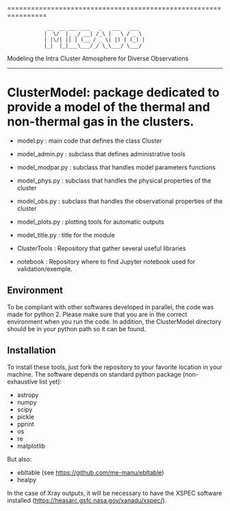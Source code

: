 ================================================================

                 __  __ ___ ___   _   ___   ___                 
                |  \/  |_ _/ __| /_\ |   \ / _ \                
                | |\/| || | (__ / _ \| |) | (_) |               
                |_|  |_|___\___/_/ \_\___/ \___/                   
		
 Modeling the Intra Cluster Atmosphere for Diverse Observations 
 
----------------------------------------------------------------

# ClusterModel: package dedicated to provide a model of the thermal and non-thermal gas in the clusters. 
                                                            
- model.py : 
	main code that defines the class Cluster
    
- model_admin.py : 
        subclass that defines administrative tools
   
- model_modpar.py : 
        subclass that handles model parameters functions 
        
- model_phys.py : 
    subclass that handles the physical properties of the cluster
    
- model_obs.py : 
    subclass that handles the observational properties of the cluster
    
- model_plots.py : 
        plotting tools for automatic outputs

- model_title.py : 
	title for the module

- ClusterTools :
    Repository that gather several useful libraries

- notebook :
	Repository where to find Jupyter notebook used for validation/exemple. 

## Environment
To be compliant with other softwares developed in parallel, the code was made for python 2. Please make sure that you are in the correct environment when you run the code.
In addition, the ClusterModel directory should be in your python path so it can be found.

## Installation
To install these tools, just fork the repository to your favorite location in your machine.
The software depends on standard python package (non-exhaustive list yet):
- astropy
- numpy
- scipy
- pickle
- pprint
- os
- re
- matplotlib

But also:
- ebltable (see https://github.com/me-manu/ebltable)
- healpy

In the case of Xray outputs, it will be necessary to have the XSPEC software installed (https://heasarc.gsfc.nasa.gov/xanadu/xspec/).
